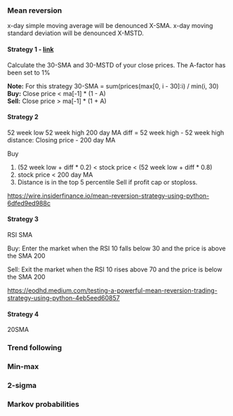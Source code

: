 


### Mean reversion

x-day simple moving average will be denounced X-SMA.
x-day moving standard deviation will be denounced X-MSTD.

#### Strategy 1 - [link](https://algocraft.xyz/how-to-get-131-return-with-mean-reversion-trading-strategy-from-stock-selection-to-backtesting-c623870adf31)

Calculate the 30-SMA and 30-MSTD of your close prices.
The A-factor has been set to 1%

**Note:** For this strategy 30-SMA = sum(prices(max[0, i - 30]:i) / min(i, 30) \
**Buy:** Close price < ma[-1] * (1 - A) \
**Sell:** Close price > ma[-1] * (1 + A)


#### Strategy 2
52 week low
52 week high
200 day MA
diff = 52 week high - 52 week high
distance: Closing price - 200 day MA

Buy
1. (52 week low + diff * 0.2) < stock price < (52 week low + diff * 0.8)
2. stock price < 200 day MA
3. Distance is in the top 5 percentile
Sell if profit cap or stoploss.

https://wire.insiderfinance.io/mean-reversion-strategy-using-python-6dfed9ed988c

#### Strategy 3
RSI
SMA

Buy:
Enter the market when the RSI 10 falls below 30 and the price is above the SMA 200

Sell:
Exit the market when the RSI 10 rises above 70 and the price is below the SMA 200

https://eodhd.medium.com/testing-a-powerful-mean-reversion-trading-strategy-using-python-4eb5eed60857

#### Strategy 4
20SMA


### Trend following

### Min-max

### 2-sigma

### Markov probabilities

